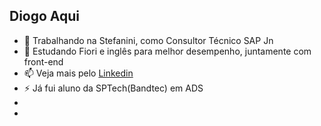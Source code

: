 ## Diogo Aqui

- 🔭 Trabalhando na Stefanini, como Consultor Técnico SAP Jn
- 🌱 Estudando Fiori e inglês para melhor desempenho, juntamente com front-end
- 📫 Veja mais pelo [Linkedin](https://www.linkedin.com/in/diogo-ivan-7081a9174/)
- ⚡ Já fui aluno da SPTech(Bandtec) em ADS
- 
- <div>
    <a href=""
  </div>
